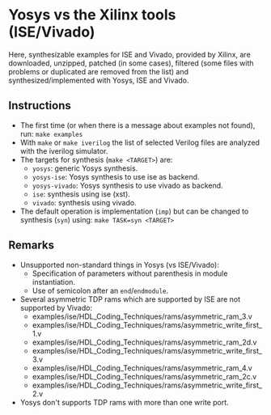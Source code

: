# Yosys vs the Xilinx tools (ISE/Vivado)

Here, synthesizable examples for ISE and Vivado, provided by Xilinx, are downloaded, unzipped,
patched (in some cases), filtered (some files with problems or duplicated are removed from the
list) and synthesized/implemented with Yosys, ISE and Vivado.

## Instructions

* The first time (or when there is a message about examples not found), run: `make examples`
* With `make` or `make iverilog` the list of selected Verilog files are analyzed with the iverilog
simulator.
* The targets for synthesis (`make <TARGET>`) are:
    * `yosys`: generic Yosys synthesis.
    * `yosys-ise`: Yosys synthesis to use ise as backend.
    * `yosys-vivado`: Yosys synthesis to use vivado as backend.
    * `ise`: synthesis using ise (xst).
    * `vivado`: synthesis using vivado.
* The default operation is implementation (`imp`) but can be changed to synthesis (`syn`) using:
`make TASK=syn <TARGET>`

## Remarks

* Unsupported non-standard things in Yosys (vs ISE/Vivado):
    * Specification of parameters without parenthesis in module instantiation.
    * Use of semicolon after an `end`/`endmodule`.
* Several asymmetric TDP rams which are supported by ISE are not supported by Vivado:
    * examples/ise/HDL_Coding_Techniques/rams/asymmetric_ram_3.v
    * examples/ise/HDL_Coding_Techniques/rams/asymmetric_write_first_1.v
    * examples/ise/HDL_Coding_Techniques/rams/asymmetric_ram_2d.v
    * examples/ise/HDL_Coding_Techniques/rams/asymmetric_write_first_3.v
    * examples/ise/HDL_Coding_Techniques/rams/asymmetric_ram_4.v
    * examples/ise/HDL_Coding_Techniques/rams/asymmetric_ram_2c.v
    * examples/ise/HDL_Coding_Techniques/rams/asymmetric_write_first_2.v
* Yosys don't supports TDP rams with more than one write port.
